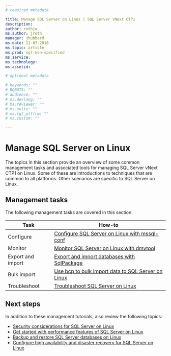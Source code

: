 ```yaml
---
# required metadata

title: Manage SQL Server on Linux | SQL Server vNext CTP1
description: 
author: rothja 
ms.author: jroth 
manager: jhubbard
ms.date: 11-07-2016
ms.topic: article
ms.prod: sql-non-specified
ms.service: 
ms.technology: 
ms.assetid: 

# optional metadata

# keywords: ""
# ROBOTS: ""
# audience: ""
# ms.devlang: ""
# ms.reviewer: ""
# ms.suite: ""
# ms.tgt_pltfrm: ""
# ms.custom: ""

---
```

# Manage SQL Server on Linux

The topics in this section provide an overview of some common management tasks and associated tools for managing SQL Server vNext CTP1 on Linux. Some of these are introductions to techniques that are common to all platforms. Other scenarios are specific to SQL Server on Linux.

## Management tasks
The following management tasks are covered in this section.

| Task | How-to |
|------|------|
| Configure | [Configure SQL Server on Linux with mssql-conf](sql-server-linux-configure-mssql-conf.md) |
| Monitor | [Monitor SQL Server on Linux with dmvtool](sql-server-linux-dmv-tool.md) |
| Export and import | [Export and import databases with SqlPackage](sql-server-linux-export-import-with-sqlpackage.md) |
| Bulk import | [Use bcp to bulk import data to SQL Server on Linux](sql-server-linux-import-data-with-bcp.md) |
| Troubleshoot | [Troubleshoot SQL Server on Linux](sql-server-linux-troubleshooting-guide.md) |

## Next steps
In addition to these management tutorials, also review the following topics:

- [Security considerations for SQL Server on Linux](sql-server-linux-security-get-started.md)
- [Get started with performance features of SQL Server on Linux](sql-server-linux-performance-get-started.md)
- [Backup and restore SQL Server databases on Linux](sql-server-linux-backup-and-restore-database.md)
- [Configure high availability and disaster recovery for SQL Server on Linux](sql-server-linux-configure-high-availability-and-disaster-recovery.md)
